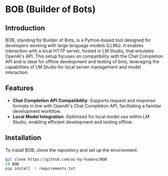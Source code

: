 # BOB (Builder of Bots)

## Introduction
BOB, standing for Builder of Bots, is a Python-based tool designed for developers working with large language models (LLMs). It enables interaction with a local HTTP server, hosted in LM Studio, that emulates OpenAI's API. This setup focuses on compatibility with the Chat Completion API and is ideal for offline development and testing of bots, leveraging the capabilities of LM Studio for local server management and model interaction.

## Features
- **Chat Completion API Compatibility**: Supports request and response formats in line with OpenAI's Chat Completion API, facilitating a familiar development workflow.
- **Local Model Integration**: Optimized for local model use within LM Studio, enabling efficient development and testing offline.

## Installation
To install BOB, clone the repository and set up the environment:

```bash
git clone https://github.com/ai-by-humans/BOB
cd BOB
pip install -r requirements.txt
```
